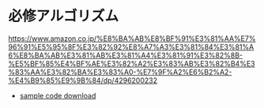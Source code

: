 # 必修アルゴリズム

https://www.amazon.co.jp/%E8%BA%AB%E8%BF%91%E3%81%AA%E7%96%91%E5%95%8F%E3%82%92%E8%A7%A3%E3%81%84%E3%81%A6%E8%BA%AB%E3%81%AB%E3%81%A4%E3%81%91%E3%82%8B-%E5%BF%85%E4%BF%AE%E3%82%A2%E3%83%AB%E3%82%B4%E3%83%AA%E3%82%BA%E3%83%A0-%E7%9F%A2%E6%B2%A2-%E4%B9%85%E9%9B%84/dp/4296200232

- [sample code download](https://info.nikkeibp.co.jp/media/NSW/atcl/books/110100056/)
